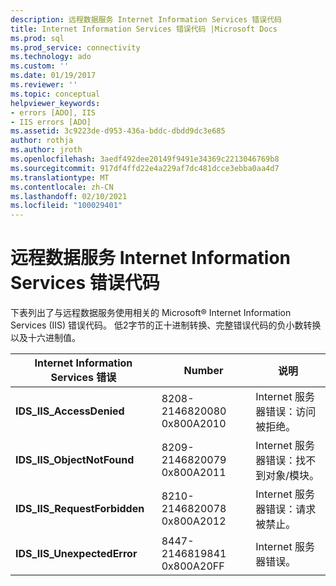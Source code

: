 ```yaml
---
description: 远程数据服务 Internet Information Services 错误代码
title: Internet Information Services 错误代码 |Microsoft Docs
ms.prod: sql
ms.prod_service: connectivity
ms.technology: ado
ms.custom: ''
ms.date: 01/19/2017
ms.reviewer: ''
ms.topic: conceptual
helpviewer_keywords:
- errors [ADO], IIS
- IIS errors [ADO]
ms.assetid: 3c9223de-d953-436a-bddc-dbdd9dc3e685
author: rothja
ms.author: jroth
ms.openlocfilehash: 3aedf492dee20149f9491e34369c2213046769b8
ms.sourcegitcommit: 917df4ffd22e4a229af7dc481dcce3ebba0aa4d7
ms.translationtype: MT
ms.contentlocale: zh-CN
ms.lasthandoff: 02/10/2021
ms.locfileid: "100029401"
---
```

# <a name="internet-information-services-error-codes-for-remote-data-service"></a>远程数据服务 Internet Information Services 错误代码
下表列出了与远程数据服务使用相关的 Microsoft® Internet Information Services (IIS) 错误代码。 低2字节的正十进制转换、完整错误代码的负小数转换以及十六进制值。

|Internet Information Services 错误|Number|说明|
|------------------------------------------|------------|-----------------|
|**IDS_IIS_AccessDenied**|8208-2146820080 0x800A2010|Internet 服务器错误：访问被拒绝。|
|**IDS_IIS_ObjectNotFound**|8209-2146820079 0x800A2011|Internet 服务器错误：找不到对象/模块。|
|**IDS_IIS_RequestForbidden**|8210-2146820078 0x800A2012|Internet 服务器错误：请求被禁止。|
|**IDS_IIS_UnexpectedError**|8447-2146819841 0x800A20FF|Internet 服务器错误。|
